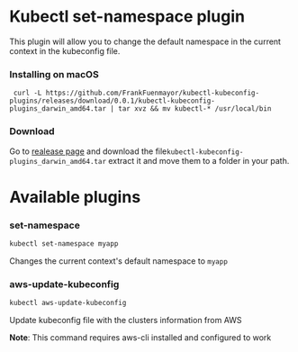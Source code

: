 # Kubectl set-namespace plugin

This plugin will allow you to change the default namespace in the current context in the kubeconfig file.

### Installing on macOS

```
 curl -L https://github.com/FrankFuenmayor/kubectl-kubeconfig-plugins/releases/download/0.0.1/kubectl-kubeconfig-plugins_darwin_amd64.tar | tar xvz && mv kubectl-* /usr/local/bin
```

### Download

Go to [realease page](https://github.com/FrankFuenmayor/kubectl-kubeconfig-plugins/releases/latest) and download the 
file`kubectl-kubeconfig-plugins_darwin_amd64.tar` extract it and move them to a folder in your path.  

# Available plugins


### set-namespace

```bash
kubectl set-namespace myapp
```

Changes the current context's default namespace to `myapp`


### aws-update-kubeconfig

```bash
kubectl aws-update-kubeconfig
```

Update kubeconfig file with the clusters information from AWS

**Note**: This command requires aws-cli installed and configured to work









